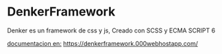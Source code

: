 # DenkerFramework
Denker es un framework de css y js, Creado con SCSS y ECMA SCRIPT 6


<a href ="https://denkerframework.000webhostapp.com/" target="_blank">documentacion en:</a>
https://denkerframework.000webhostapp.com/
